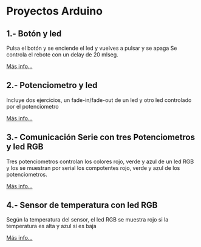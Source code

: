 # Proyectos Arduino

## 1.- Botón y led
Pulsa el botón y se enciende el led y vuelves a pulsar y se apaga
Se controla el rebote con un delay de 20 mlseg.

[Más info...](proyect1)

## 2.- Potenciometro y led
Incluye dos ejercicios, un fade-in/fade-out de un led y
otro led controlado por el potenciometro

[Más info...](proyect2)

## 3.- Comunicación Serie con tres Potenciometros y led RGB
Tres potenciometros controlan los colores rojo, verde y azul de un led RGB y los
se muestran por serial los compotentes rojo, verde y azul de los potenciometros.

[Más info...](proyect3)


## 4.- Sensor de temperatura con led RGB
Según la temperatura del sensor, el led RGB se muestra rojo si la temperatura es
alta y azul si es baja

[Más info...](proyect4)


